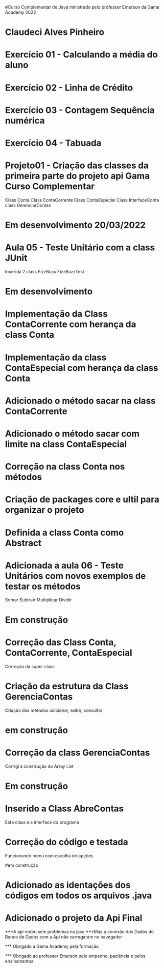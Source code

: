 #Curso Complementar de Java ministrado pelo professor Emerson da Gama Academy 2022

# Claudeci Alves Pinheiro

# Exercício 01 - Calculando a média do aluno

# Exercício 02 - Linha de Crédito

# Exercício 03 - Contagem Sequência numérica

# Exercício 04 - Tabuada

# Projeto01 - Criação das classes da primeira parte do projeto api Gama Curso Complementar

Class Conta
Class ContaCorrente
Class ContaEspecial
Class InterfaceConta
class GerenciarContas

# Em desenvolvimento 20/03/2022

# Aula 05 - Teste Unitário com a class JUnit

Inserida 2 class
FizzBuss
FizzBuzzTest

# Em desenvolvimento

# Implementação da  Class ContaCorrente com herança da class Conta

# Implementação da class ContaEspecial com herança da class Conta

# Adicionado o método sacar na class ContaCorrente

# Adicionado o método sacar com limite na class ContaEspecial

# Correção na class Conta nos métodos

# Criação de packages core e ultil para organizar o projeto

# Definida a class Conta como Abstract

# Adicionada a aula 06 - Teste Unitários com novos exemplos de testar os métodos
Somar
Subtrair
Multiplicar
Dividir

# Em construção

# Correção das Class Conta, ContaCorrente, ContaEspecial

Correção da super class

# Criação da estrutura da Class GerenciaContas

Criação dos métodos adicionar, exibir, consultar

# em construção

# Correção da class GerenciaContas

Corrigi a construção do Array List

# Em construção

# Inserido a Class AbreContas
Esta class é a interface do programa

# Correção do código e testada

Funcionando menu com escolha de opções

#em construção

# Adicionado as identações dos códigos em todos os arquivos .java

# Adicionado o projeto da Api Final

***A api rodou sem problemas no java
***Mas a conexão dos Dados do Banco de Dados com a Api não carregaram no navegador


*** Obrigado a Gama Academy pela formação

*** Obrigado ao professor Emerson pelo empenho, paciência e pelos ensinamentos